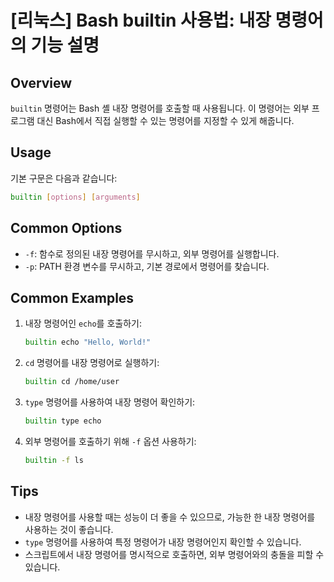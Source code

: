 # [리눅스] Bash builtin 사용법: 내장 명령어의 기능 설명

## Overview
`builtin` 명령어는 Bash 셸 내장 명령어를 호출할 때 사용됩니다. 이 명령어는 외부 프로그램 대신 Bash에서 직접 실행할 수 있는 명령어를 지정할 수 있게 해줍니다.

## Usage
기본 구문은 다음과 같습니다:

```bash
builtin [options] [arguments]
```

## Common Options
- `-f`: 함수로 정의된 내장 명령어를 무시하고, 외부 명령어를 실행합니다.
- `-p`: PATH 환경 변수를 무시하고, 기본 경로에서 명령어를 찾습니다.

## Common Examples
1. 내장 명령어인 `echo`를 호출하기:
   ```bash
   builtin echo "Hello, World!"
   ```

2. `cd` 명령어를 내장 명령어로 실행하기:
   ```bash
   builtin cd /home/user
   ```

3. `type` 명령어를 사용하여 내장 명령어 확인하기:
   ```bash
   builtin type echo
   ```

4. 외부 명령어를 호출하기 위해 `-f` 옵션 사용하기:
   ```bash
   builtin -f ls
   ```

## Tips
- 내장 명령어를 사용할 때는 성능이 더 좋을 수 있으므로, 가능한 한 내장 명령어를 사용하는 것이 좋습니다.
- `type` 명령어를 사용하여 특정 명령어가 내장 명령어인지 확인할 수 있습니다.
- 스크립트에서 내장 명령어를 명시적으로 호출하면, 외부 명령어와의 충돌을 피할 수 있습니다.